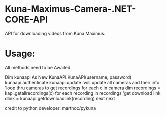 # Kuna-Maximus-Camera-.NET-CORE-API
API for downloading videos from Kuna Maximus.

# Usage: 
All methods need to be Awaited. 

Dim kunaapi As New KunaAPI.KunaAPI(username, password)
kunaapi.authenticate
kunaapi.update 'will update all cameras and their info
'loop thru cameras to get recordings
for each c in camera
    dim recordings = kapi.getallrecordings(c)
    for each recording in recordings
        'get download link
        dlink = kunaapi.getdownloadlink(recording)
    next
next

credit to python developer:  marthoc/pykuna
